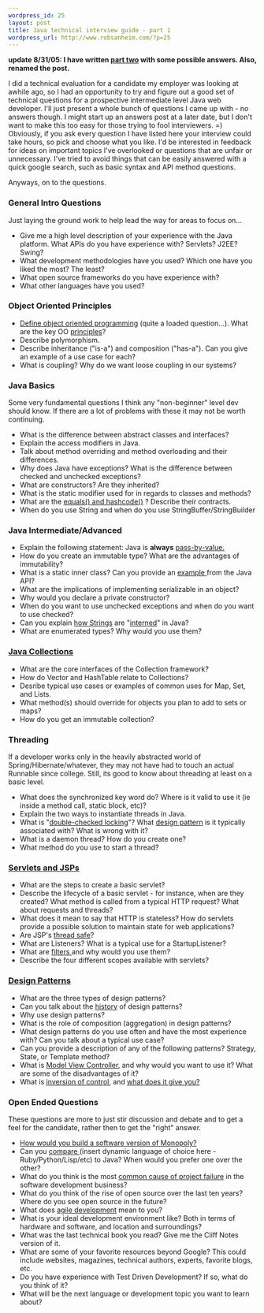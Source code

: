 ```yaml
--- 
wordpress_id: 25
layout: post
title: Java technical interview guide - part 1
wordpress_url: http://www.robsanheim.com/?p=25
---
```

<b>update 8/31/05: I have written <a href="http://www.robsanheim.com/2005/08/31/java-technical-interview-questions-part-two-some-answers/">part two</a> with some possible answers.  Also, renamed the post.</b>

I did a technical evaluation for a candidate my employer was looking at awhile ago, so I had an opportunity to try and figure out a good set of technical questions for a prospective intermediate level Java web developer.  I'll just present a whole bunch of questions I came up with - no answers though.  I might start up an answers post at a later date, but I don't want to make this too easy for those trying to fool interviewers. =)  Obviously, if you ask every question I have listed here your interview could take hours, so pick and choose what you like.  I'd be interested in feedback for ideas on important topics I've overlooked or questions that are unfair or unnecessary.  I've tried to avoid things that can be easily answered with a quick google search, such as basic syntax and API method questions.

Anyways, on to the questions. <!--more-->

<h3>General Intro Questions</h3>
Just laying the ground work to help lead the way for areas to focus on...
<ul>
	<li>Give me a high level description of your experience with the Java platform.  What APIs do you have experience with?  Servlets?  J2EE?  Swing?</li>
        <li>What development methodologies have you used?  Which one have you liked the most?  The least?</li>
	<li>What open source frameworks do you have experience with?</li>
	<li>What other languages have you used?</li>
</ul>

<h3>Object Oriented Principles</h3>
<ul>
	<li><a href="http://c2.com/cgi/wiki?DefinitionsForOo">Define object oriented programming</a> (quite a loaded question...).  What are the key OO <a href="http://c2.com/cgi/wiki?PolymorphismEncapsulationInheritance">principles</a>?</li>
	<li>Describe polymorphism.</li>
        <li>Describe inheritance ("is-a") and composition ("has-a").  Can you give an example of a use case for each?</li>
	<li>What is coupling?  Why do we want loose coupling in our systems?</li>
</ul>

<h3>Java Basics</h3>
Some very fundamental questions I think any "non-beginner" level dev should know.  If there are a lot of problems with these it may not be worth continuing.
<ul>
	<li>What is the difference between abstract classes and interfaces?</li>
	<li>Explain the access modifiers in Java.</li>
	<li>Talk about method overriding and method overloading and their differences.</li>
	<li>Why does Java have exceptions?  What is the difference between checked and unchecked exceptions?</li>
	<li>What are constructors?  Are they inherited?</li>
	<li>What is the static modifier used for in regards to classes and methods?</li>
        <li>What are the <a href="http://java.sun.com/j2se/1.4/docs/api/java/lang/Object.html">equals() and hashcode()</a> ?  Describe their contracts.</li>
        <li>When do you use String and when do you use StringBuffer/StringBuilder</li>
</ul>

<h3>Java Intermediate/Advanced</h3>
<ul>
<li>Explain the following statement: Java is <strong>always</strong> <a href="http://www.javaranch.com/campfire/StoryCups.jsp">pass-by-value.</a></li>
	<li>How do you create an immutable type?  What are the advantages of immutability?</li>
	<li>What is a static inner class?  Can you provide an <a href="http://java.sun.com/j2se/1.4.2/docs/api/java/util/Map.Entry.html">example </a>from the Java API?</li>
	<li>What are the implications of implementing serializable in an object?</li>
	<li>Why would you declare a private constructor?</li>
        <li>When do you want to use unchecked exceptions and when do you want to use checked?</li>
        <li>Can you explain <a href="http://www.cs.technion.ac.il/~genadyb/strings/strings.html">how Strings</a> are "<a href="http://mindprod.com/jgloss/interned.html">interned</a>" in Java?</li>
	<li>What are enumerated types?  Why would you use them?</li>
</ul>

<h3><a href="http://java.sun.com/j2se/1.4.2/docs/guide/collections/">Java Collections</a></h3>
<ul>
	<li>What are the core interfaces of the Collection framework?</li>
	<li>How do Vector and HashTable relate to Collections?</li>
	<li>Desribe typical use cases or examples of common uses for Map, Set, and Lists.</li>
	<li>What method(s) should override for objects you plan to add to sets or maps?</li>
        <li>How do you get an immutable collection?</li>
</ul>

<h3>
</h3><h3>Threading</h3>
If a developer works only in the heavily abstracted world of Spring/Hibernate/whatever, they may not have had to touch an actual Runnable since college.  Still, its good to know about threading at least on a basic level.
<ul>
	<li>What does the synchronized key word do?  Where is it valid to use it (ie inside a method call, static block, etc)?</li>
        <li>Explain the two ways to instantiate threads in Java.</li>
	<li>What is "<a href="http://www.cs.umd.edu/~pugh/java/memoryModel/DoubleCheckedLocking.html">double-checked locking</a>"?  What <a href="http://www-106.ibm.com/developerworks/java/library/j-dcl.html">design pattern</a> is it typically associated with?  What is wrong with it?</li>
        <li>What is a daemon thread?  How do you create one?</li>
        <li>What method do you use to start a thread?</li>
 </ul>

<h3><a href="http://www.amazon.com/exec/obidos/tg/detail/-/0596005407?v=glance">Servlets and JSPs</a></h3>
<ul>
	<li>What are the steps to create a basic servlet?</li>
	<li>Describe the lifecycle of a basic servlet - for instance, when are they created?  What method is called from a typical HTTP request?  What about requests and threads?</li>
	<li>What does it mean to say that HTTP is stateless?  How do servlets provide a possible solution to maintain state for web applications?</li>
	<li>Are JSP's <a href="http://www.jguru.com/faq/view.jsp?EID=368">thread safe</a>?</li>
	<li>What are Listeners?  What is a typical use for a StartupListener?</li>
	<li>What are <a href="http://java.sun.com/products/servlet/Filters.html">filters </a>and why would you use them?</li>
         <li>Describe the four different scopes available with servlets?
</li></ul>

<h3><a href="http://c2.com/cgi/wiki?DesignPatterns">Design Patterns</a></h3>
<ul>
	<li>What are the three types of design patterns?</li>
        <li>Can you talk about the <a href="http://gee.cs.oswego.edu/dl/ca/ca/ca.html">history</a> of design patterns?</li>
	<li>Why use design patterns?</li>
         <li>What is the role of composition (aggregation) in design patterns?</li>
	<li>What design patterns do you use often and have the most experience with?  Can you talk about a typical use case?</li>
        <li>Can you provide a description of any of the following patterns?  Strategy, State, or Template method?</li>
         <li>What is <a href="http://c2.com/cgi/wiki?ModelViewController">Model View Controller</a>, and why would you want to use it?  What are some of the disadvantages of it?
	</li><li>What is <a href="http://www.theserverside.com/articles/article.tss?l=IOCBeginners">inversion of control</a>, and <a href="http://www.martinfowler.com/articles/injection.html">what does it give you?</a></li>
</ul>

<h3>Open Ended Questions</h3>
These questions are more to just stir discussion and debate and to get a feel for the candidate, rather then to get the "right" answer.
<ul>
	<li><a href="http://c2.com/cgi/wiki?DesignChallengesForInterview">How would you build a software version of Monopoly?</a></li>
        <li>Can you <a href="http://www.jvoegele.com/software/langcomp.html">compare </a>(insert dynamic language of choice here - Ruby/Python/Lisp/etc) to Java?  When would you prefer one over the other?</li>
        <li>What do you think is the most <a href="http://en.wikipedia.org/wiki/The_Mythical_Man-Month">common cause of project failure</a> in the software development business?</li>
        <li>What do you think of the rise of open source over the last ten years?  Where do you see open source in the future?</li>
<li>What does <a href="http://agilemanifesto.org/">agile development</a> mean to you?</li>
	<li>What is your ideal development environment like?  Both in terms of hardware and software, and location and surroundings?</li>
	<li>What was the last technical book you read?  Give me the Cliff Notes version of it.</li>
	<li>What are some of your favorite resources beyond Google?  This could include websites, magazines, technical authors, experts, favorite blogs, etc.</li>
	<li>Do you have experience with Test Driven Development?  If so, what do you think of it?</li>
<li>What will be the next language or development topic you want to learn about?</li>
</ul>
